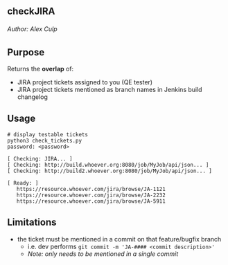 ## checkJIRA 
###### Author: Alex Culp

## Purpose

Returns the **overlap** of:
   
   - JIRA project tickets assigned to you (QE tester)
   - JIRA project tickets mentioned as branch names in Jenkins build changelog

## Usage

```
# display testable tickets
python3 check_tickets.py
password: <password>

[ Checking: JIRA... ]
[ Checking: http://build.whoever.org:8080/job/MyJob/api/json... ]
[ Checking: http://build2.whoever.org:8080/job/MyJob/api/json... ]

[ Ready: ]
   https://resource.whoever.com/jira/browse/JA-1121
   https://resource.whoever.com/jira/browse/JA-2232
   https://resource.whoever.com/jira/browse/JA-5911
```

## Limitations

- the ticket must be mentioned in a commit on that feature/bugfix branch
   - i.e. dev performs `git commit -m 'JA-#### <commit description>'`
   - _Note: only needs to be mentioned in a single commit_
